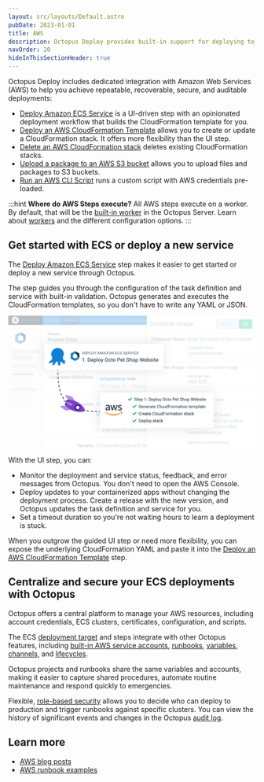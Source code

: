 ```yaml
---
layout: src/layouts/Default.astro
pubDate: 2023-01-01
title: AWS
description: Octopus Deploy provides built-in support for deploying to Amazon Web Services (AWS).
navOrder: 20
hideInThisSectionHeader: true
---
```


Octopus Deploy includes dedicated integration with Amazon Web Services (AWS) to help you achieve repeatable, recoverable, secure, and auditable deployments:

- [Deploy Amazon ECS Service](/docs/deployments/aws/ecs/) is a UI-driven step with an opinionated deployment workflow that builds the CloudFormation template for you.
- [Deploy an AWS CloudFormation Template](/docs/deployments/aws/cloudformation/) allows you to create or update a CloudFormation stack. It offers more flexibility than the UI step.
- [Delete an AWS CloudFormation stack](/docs/deployments/aws/removecloudformation/) deletes existing CloudFormation stacks.
- [Upload a package to an AWS S3 bucket](/docs/deployments/aws/s3/) allows you to upload files and packages to S3 buckets.
- [Run an AWS CLI Script](/docs/deployments/custom-scripts/aws-cli-scripts/) runs a custom script with AWS credentials pre-loaded.

:::hint
**Where do AWS Steps execute?**
All AWS steps execute on a worker. By default, that will be the [built-in worker](/docs/infrastructure/workers/#built-in-worker) in the Octopus Server. Learn about [workers](/docs/infrastructure/workers/) and the different configuration options.
:::

## Get started with ECS or deploy a new service

The [Deploy Amazon ECS Service](/docs/deployments/aws/ecs/) step makes it easier to get started or deploy a new service through Octopus.

The step guides you through the configuration of the task definition and service with built-in validation. Octopus generates and executes the CloudFormation templates, so you don't have to write any YAML or JSON.

![A rocket links the Deploy Amazon ECS Service step in Octopus with tasks performed by Octopus in AWS to deploy the Octo Pet Shop website. Octopus generated the CloudFormation template and created and deployed the CloudFormation stack.](/docs/deployments/aws/octopus-ecs-integration-deploy-to-fargate.png)

With the UI step, you can:

- Monitor the deployment and service status, feedback, and error messages from Octopus. You don't need to open the AWS Console.
- Deploy updates to your containerized apps without changing the deployment process. Create a release with the new version, and Octopus updates the task definition and service for you.
- Set a timeout duration so you're not waiting hours to learn a deployment is stuck.

When you outgrow the guided UI step or need more flexibility, you can expose the underlying CloudFormation YAML and paste it into the [Deploy an AWS CloudFormation Template](/docs/deployments/aws/cloudformation/) step. 

## Centralize and secure your ECS deployments with Octopus

Octopus offers a central platform to manage your AWS resources, including account credentials, ECS clusters, certificates, configuration, and scripts.

The ECS [deployment target](/docs/getting-started/first-deployment/add-deployment-targets/) and steps integrate with other Octopus features, including [built-in AWS service accounts](/docs/infrastructure/accounts/aws/), [runbooks](/docs/runbooks/), [variables](/docs/projects/variables/), [channels](/docs/releases/channels/), and [lifecycles](/docs/releases/lifecycles/).

Octopus projects and runbooks share the same variables and accounts, making it easier to capture shared procedures, automate routine maintenance and respond quickly to emergencies.

Flexible, [role-based security](/docs/security/users-and-teams/user-roles/) allows you to decide who can deploy to production and trigger runbooks against specific clusters. You can view the history of significant events and changes in the Octopus [audit log](/docs/security/users-and-teams/auditing/).

## Learn more

- [AWS blog posts](https://octopus.com/blog/tag/aws)
- [AWS runbook examples](/docs/runbooks/runbook-examples/aws/)